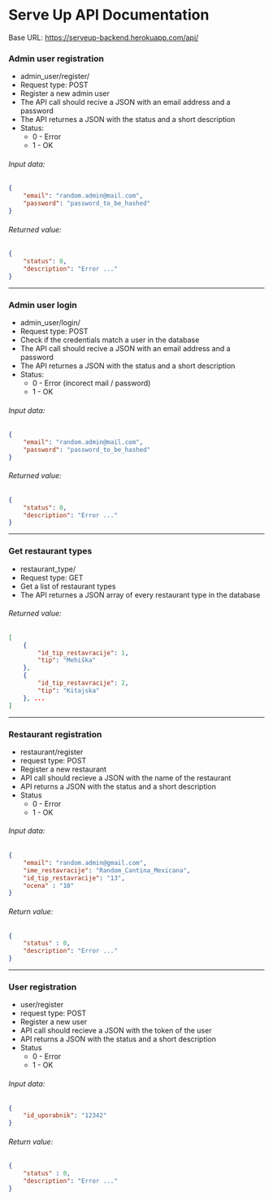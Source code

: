 # Serve Up API Documentation
Base URL: https://serveup-backend.herokuapp.com/api/
### Admin user registration  
  - admin_user/register/
  - Request type: POST
  - Register a new admin user
  - The API call should recive a JSON with an email address and a password
  - The API returnes a JSON with the status and a short description
  - Status: 
    * 0 - Error
    * 1 - OK
###### Input data:
```JSON
{
    "email": "random.admin@mail.com",
    "password": "password_to_be_hashed"
}
```
###### Returned value:
```JSON
{
    "status": 0,
    "description": "Error ..."
}
```
---
### Admin user login  
  - admin_user/login/
  - Request type: POST
  - Check if the credentials match a user in the database
  - The API call should recive a JSON with an email address and a password
  - The API returnes a JSON with the status and a short description
  - Status: 
    * 0 - Error (incorect mail / password)
    * 1 - OK 
###### Input data:
```JSON
{
    "email": "random.admin@mail.com",
    "password": "password_to_be_hashed"
}
```
###### Returned value:
```JSON
{
    "status": 0,
    "description": "Error ..."
}
```
---
### Get restaurant types  
  - restaurant_type/
  - Request type: GET
  - Get a list of restaurant types
  - The API returnes a JSON array of every restaurant type in the database
###### Returned value:
```JSON
[
    {
        "id_tip_restavracije": 1,
        "tip": "Mehiška"
    },
    {
        "id_tip_restavracije": 2,
        "tip": "Kitajska"
    }, ...
]
```
---
### Restaurant registration
- restaurant/register
- request type: POST
- Register a new restaurant
- API call should recieve a JSON with the name of the restaurant
- API returns a JSON with the status and a short description
- Status
  * 0 - Error
  * 1 - OK

###### Input data:  

```JSON
{
    "email": "random.admin@gmail.com",
    "ime_restavracije": "Random_Cantina_Mexicana",
    "id_tip_restavracije": "13",
    "ocena" : "10"
}
```
###### Return value:
```JSON
{
    "status" : 0,
    "description": "Error ..."
}
```
---
### User registration

- user/register
- request type: POST
- Register a new user
- API call should recieve a JSON with the token of the user
- API returns a JSON with the status and a short description
- Status
  * 0 - Error
  * 1 - OK

###### Input data:  

```JSON
{
    "id_uporabnik": "12342"
}
```
###### Return value:
```JSON
{
    "status" : 0,
    "description": "Error ..."
}
```
